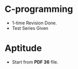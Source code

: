 # C-programming

* 1-time Revision Done.
* Test Series Given

# Aptitude

* Start from **PDF 36** file.